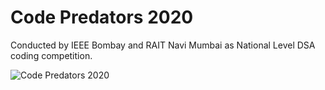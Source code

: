 # Code Predators 2020  
Conducted by IEEE Bombay and RAIT Navi Mumbai as National Level DSA coding competition.

![Code Predators 2020](https://github.com/vatsa287/Hackathon/blob/master/RAIT%20Code%20Predators%202020/Certificate.jpg?raw=true)
